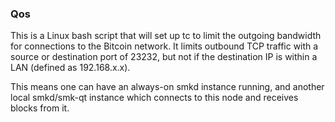 ### Qos ###

This is a Linux bash script that will set up tc to limit the outgoing bandwidth for connections to the Bitcoin network. It limits outbound TCP traffic with a source or destination port of 23232, but not if the destination IP is within a LAN (defined as 192.168.x.x).

This means one can have an always-on smkd instance running, and another local smkd/smk-qt instance which connects to this node and receives blocks from it.
